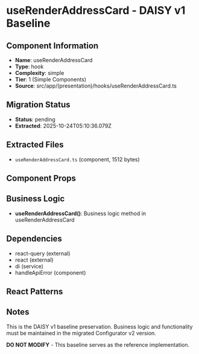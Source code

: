 # useRenderAddressCard - DAISY v1 Baseline

## Component Information

- **Name**: useRenderAddressCard
- **Type**: hook
- **Complexity**: simple
- **Tier**: 1 (Simple Components)
- **Source**: src/app/(presentation)/hooks/useRenderAddressCard.ts

## Migration Status

- **Status**: pending
- **Extracted**: 2025-10-24T05:10:36.079Z

## Extracted Files

- `useRenderAddressCard.ts` (component, 1512 bytes)

## Component Props



## Business Logic

- **useRenderAddressCard()**: Business logic method in useRenderAddressCard

## Dependencies

- react-query (external)
- react (external)
- di (service)
- handleApiError (component)

## React Patterns



## Notes

This is the DAISY v1 baseline preservation. Business logic and functionality
must be maintained in the migrated Configurator v2 version.

**DO NOT MODIFY** - This baseline serves as the reference implementation.
